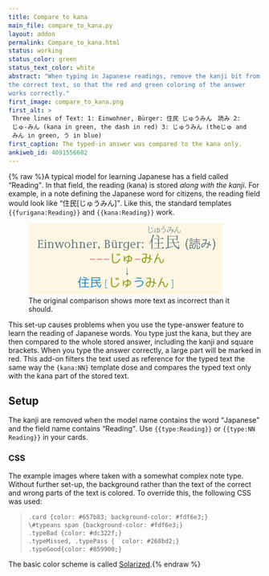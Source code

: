 ```yaml
---
title: Compare to kana
main_file: compare_to_kana.py
layout: addon
permalink: Compare_to_kana.html
status: working
status_color: green
status_text_color: white
abstract: "When typing in Japanese readings, remove the kanji bit from
the correct text, so that the red and green coloring of the answer
works correctly."
first_image: compare_to_kana.png
first_alt: >
 Three lines of Text: 1: Einwohner, Bürger: 住民 じゅうみん　読み 2:
 じゅ-みん (kana in green, the dash in red) 3: じゅうみん (theじゅ and
 みん in green, う in blue)
first_caption: The typed-in answer was compared to the kana only.
ankiweb_id: 4091556602
---
```

{% raw %}A typical model for learning Japanese has a field called <q>Reading</q>. In
that field, the reading (kana) is stored *along with the kanji*. For
example, in a note defining the Japanese word for citizens, the
reading field would look like <q lang="ja">住民[じゅうみん]</q>. Like this, the
standard templates `{{furigana:Reading}}` and `{{kana:Reading}}` work.

<span class="clear" />
<figure>
<img src="images/compare_full_reading.png" alt="Same flash card as
above, but line 3 now reads 住民[じゃうみん], with everything but the
じゅ and みん in blue. Line 2 also shows more red hyphens.">
<figcaption>
The original comparison shows more text as incorrect than it should.
</figcaption></figure>

This set-up causes problems when you use the type-answer feature to
learn the reading of Japanese words. You type just the kana, but they
are then compared to the whole stored answer, including the kanji and
square brackets. When you type the answer correctly, a large part will
be marked in red. This add-on filters the text used as reference for
the typed text the same way the `{kana:NN}` template dose and compares
the typed text only with the kana part of the stored text.

## Setup

The kanji are removed when the model name contains the word <q>Japanese</q>
and the field name contains <q>Reading</q>. Use `{{type:Reading}}` or
`{{type:NN Reading}}` in your cards.

### CSS

The example images where taken with a somewhat complex note
type. Without further set-up, the background rather than the text of
the correct and wrong parts of the text is colored. To override this,
the following CSS was used:
<blockquote class="lsting"><pre><code><span>.card {color: #657b83; background-color: #fdf6e3;}
\#typeans span {background-color: #fdf6e3;}
.typeBad {color: #dc322f;}
.typeMissed, .typePass {  color: #268bd2;}
.typeGood{color: #859900;} </code></pre></blockquote>

The basic color scheme is called
[Solarized](http://ethanschoonover.com/solarized).{% endraw %}
